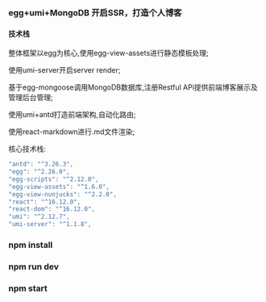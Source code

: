 ### egg+umi+MongoDB 开启SSR，打造个人博客

#### 技术栈

整体框架以egg为核心,使用egg-view-assets进行静态模板处理;

使用umi-server开启server render;

基于egg-mongoose调用MongoDB数据库,注册Restful APi提供前端博客展示及管理后台管理;

使用umi+antd打造前端架构,自动化路由;

使用react-markdown进行.md文件渲染;

核心技术栈:

```javascript {.line-numbers}
"antd": "^3.26.3",
"egg": "^2.26.0",
"egg-scripts": "^2.12.0",
"egg-view-assets": "^1.6.0",
"egg-view-nunjucks": "^2.2.0",
"react": "^16.12.0",
"react-dom": "^16.12.0",
"umi": "^2.12.7",
"umi-server": "^1.1.8",
```

### npm install

### npm run dev

### npm start

